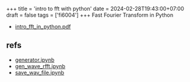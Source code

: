 +++
title = 'intro to fft with python'
date = 2024-02-28T19:43:00+07:00
draft = false
tags = ['fi6004']
+++
Fast Fourier Transform in Python
<!--more-->

+ [intro_fft_in_python.pdf](https://osf.io/k6mr9)


## refs
+ [generator.ipynb](https://github.com/dudung/py-jupyter-nb/blob/main/src/apply/fft/audio/generator.ipynb)
+ [gen_wave_rfft.ipynb](https://github.com/dudung/py-jupyter-nb/blob/main/src/apply/fft/audio/gen_wave_rfft.ipynb)
+ [save_wav_file.ipynb](https://github.com/dudung/py-jupyter-nb/blob/main/src/apply/fft/audio/save_wav_file.ipynb)
